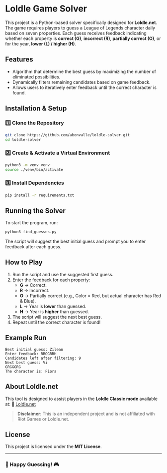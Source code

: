 # Loldle Game Solver

This project is a Python-based solver specifically designed for **Loldle.net**. The game requires players to guess a League of Legends character daily based on seven properties. Each guess receives feedback indicating whether each property is **correct (G)**, **incorrect (R)**, **partially correct (O)**, or for the year, **lower (L) / higher (H)**.

## Features

- Algorithm that determine the best guess by maximizing the number of eliminated possibilities.
- Dynamically filters remaining candidates based on game feedback.
- Allows users to iteratively enter feedback until the correct character is found.

## Installation & Setup

### 1️⃣ Clone the Repository

```sh
git clone https://github.com/abonvalle/loldle-solver.git
cd loldle-solver
```

### 2️⃣ Create & Activate a Virtual Environment

```sh
python3 -m venv venv
source ./venv/bin/activate
```

### 3️⃣ Install Dependencies

```sh
pip install -r requirements.txt
```

## Running the Solver

To start the program, run:

```sh
python3 find_guesses.py
```

The script will suggest the best initial guess and prompt you to enter feedback after each guess.

## How to Play

1. Run the script and use the suggested first guess.
2. Enter the feedback for each property:
   - **G** → Correct.
   - **R** → Incorrect.
   - **O** → Partially correct (e.g., Color = Red, but actual character has Red & Blue).
   - **L** → Year is **lower** than guessed.
   - **H** → Year is **higher** than guessed.
3. The script will suggest the next best guess.
4. Repeat until the correct character is found!

## Example Run

```
Best initial guess: Zilean
Enter feedback: RROGRRH
Candidates left after filtering: 9
Next best guess: Vi
GRGGGRG
The character is: Fiora
```

## About Loldle.net

This tool is designed to assist players in the **Loldle Classic mode** available at:
🔗 [Loldle.net](https://loldle.net/classic)

> **Disclaimer**: This is an independent project and is not affiliated with Riot Games or Loldle.net.

## License

This project is licensed under the **MIT License**.

---

### 🚀 Happy Guessing! 🎮
